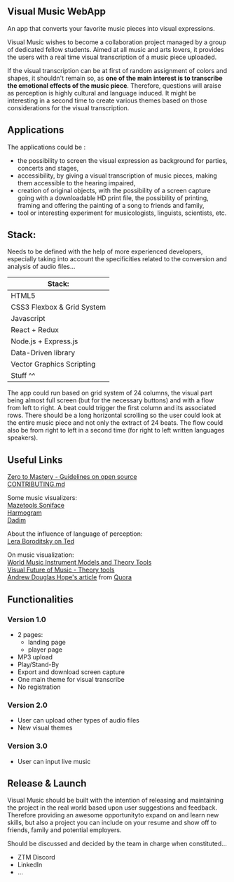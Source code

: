 ## Visual Music WebApp
An app that converts your favorite music pieces into visual expressions. 

Visual Music wishes to become a collaboration project managed by a group of dedicated fellow students. Aimed at all music and arts lovers, it provides the users with a real time visual transcription of a music piece uploaded. 

If the visual transcription can be at first of random assignment of colors and shapes, it shouldn't remain so, as **one of the main interest is to transcribe the emotional effects of the music piece**. Therefore, questions will araise as perception is highly cultural and language induced. It might be interesting in a second time to create various themes based on those considerations for the visual transcription.

## Applications
The applications could be :
* the possibility to screen the visual expression as background for parties, concerts and stages, 
* accessibility, by giving a visual transcription of music pieces, making them accessible to the hearing impaired,
* creation of original objects, with the possibility of a screen capture going with a downloadable HD print file, the possibility of printing, framing and offering the painting of a song to friends and family,
* tool or interesting experiment for musicologists, linguists, scientists, etc.

## Stack:
Needs to be defined with the help of more experienced developers, especially taking into account the specificities related to the conversion and analysis of audio files...

| Stack:                     |
|----------------------------|
| HTML5                      |
| CSS3 Flexbox & Grid System |
| Javascript                 |
| React + Redux              |
| Node.js + Express.js       |
| Data-Driven library        |
| Vector Graphics Scripting  |
| Stuff ^^                   |


The app could run based on grid system of 24 columns, the visual part being almost full screen (but for the necessary buttons) and with a flow from left to right. A beat could trigger the first column and its associated rows. There should be a long horizontal scrolling so the user could look at the entire music piece and not only the extract of 24 beats. The flow could also be from right to left in a second time (for right to left written languages speakers).

## Useful Links
[Zero to Mastery - Guidelines on open source](https://github.com/zero-to-mastery/start-here-guidelines)            
[CONTRIBUTING.md](https://github.com/lucierabahi/temporary-visual-music/blob/master/CONTRIBUTING.md)

Some music visualizers:      
[Mazetools Soniface](https://www.mazetools.com/)        
[Harmogram](https://harmogram.com/)       
[Dadim](https://do.adive.in/music/99)          

About the influence of language of perception:       
[Lera Boroditsky on Ted](https://www.youtube.com/watch?v=RKK7wGAYP6k)      

On music visualization:        
[World Music Instrument Models and Theory Tools](https://www.facebook.com/WorldMusicInstrumentsAndTheory/)       
[Visual Future of Music - Theory tools](https://visualfutureofmusic.blogspot.com/p/matrices-frequency-atlas.html)   
[Andrew Douglas Hope's article](https://github.com/lucierabahi/temporay-visual-music/blob/master/Andrew-Douglas-Hope.md)   from [Quora](https://www.quora.com/What-are-ways-of-visualizing-music)                        

## Functionalities
### Version 1.0
* 2 pages:
  * landing page
  * player page
* MP3 upload
* Play/Stand-By
* Export and download screen capture
* One main theme for visual transcribe
* No registration
    
### Version 2.0
* User can upload other types of audio files
* New visual themes
    
### Version 3.0
* User can input live music

## Release & Launch
Visual Music should be built with the intention of releasing and maintaining the project in the real world based upon user suggestions and feedback. Therefore providing an awesome opportunityto expand on and learn new skills, but also a project you can include on your resume and show off to friends, family and potential employers.

Should be discussed and decided by the team in charge when constituted...
* ZTM Discord
* LinkedIn
* ...
